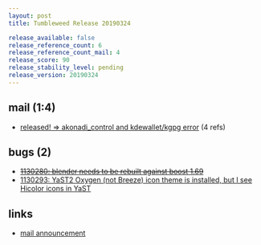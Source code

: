 ```yaml
---
layout: post
title: Tumbleweed Release 20190324

release_available: false
release_reference_count: 6
release_reference_count_mail: 4
release_score: 90
release_stability_level: pending
release_version: 20190324
---
```


## mail (1:4)

- [released! => akonadi_control and kdewallet/kgpg error](https://lists.opensuse.org/opensuse-factory/2019-03/msg00367.html) (4 refs)

## bugs (2)

<!--more-->

- ~~[1130280: blender needs to be rebuilt against boost 1.69](https://bugzilla.opensuse.org/show_bug.cgi?id=1130280)~~
- [1130293: YaST2 Oxygen (not Breeze) icon theme is installed, but I see Hicolor icons in YaST](https://bugzilla.opensuse.org/show_bug.cgi?id=1130293)



## links

- [mail announcement](https://lists.opensuse.org/opensuse-factory/2019-03/msg00363.html)
